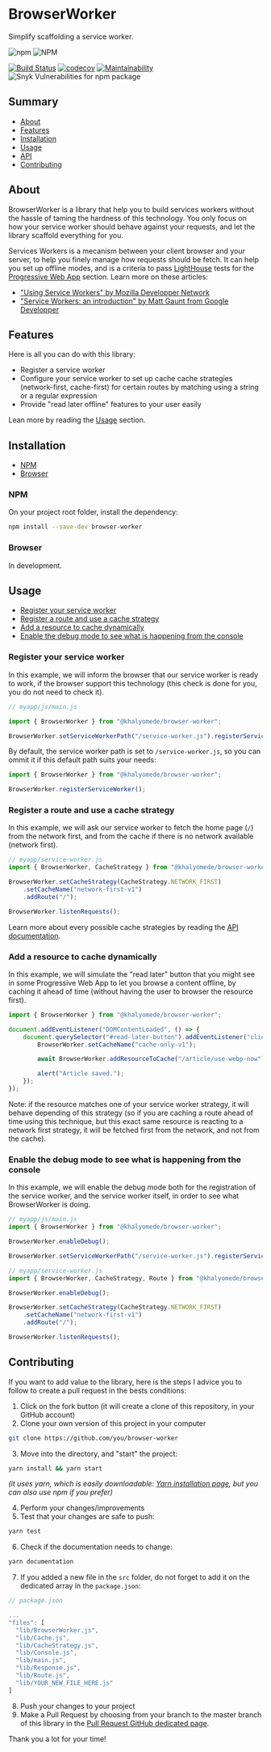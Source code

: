 # BrowserWorker

Simplify scaffolding a service worker.

![npm](https://img.shields.io/npm/v/@khalyomede/browser-worker.svg) ![NPM](https://img.shields.io/npm/l/@khalyomede/browser-worker.svg)

[![Build Status](https://travis-ci.com/khalyomede/browser-worker.svg?branch=master)](https://travis-ci.com/khalyomede/browser-worker) [![codecov](https://codecov.io/gh/khalyomede/browser-worker/branch/master/graph/badge.svg)](https://codecov.io/gh/khalyomede/browser-worker) [![Maintainability](https://api.codeclimate.com/v1/badges/2f06a7bdd6a1e5d549fa/maintainability)](https://codeclimate.com/github/khalyomede/browser-worker/maintainability) ![Snyk Vulnerabilities for npm package](https://img.shields.io/snyk/vulnerabilities/npm/@khalyomede/browser-worker.svg)

## Summary

- [About](#about)
- [Features](#features)
- [Installation](#installation)
- [Usage](#usage)
- [API](api.md)
- [Contributing](#contributing)

## About

BrowserWorker is a library that help you to build services workers without the hassle of taming the hardness of this technology. You only focus on how your service worker should behave against your requests, and let the library scaffold everything for you.

Services Workers is a mecanism between your client browser and your server, to help you finely manage how requests should be fetch. It can help you set up offline modes, and is a criteria to pass [LightHouse](https://developers.google.com/web/tools/lighthouse/) tests for the [Progressive Web App](https://developers.google.com/web/progressive-web-apps/) section. Learn more on these articles:

- ["Using Service Workers" by Mozilla Developper Network](https://developer.mozilla.org/en-US/docs/Web/API/Service_Worker_API/Using_Service_Workers)
- ["Service Workers: an introduction" by Matt Gaunt from Google Developper](https://developers.google.com/web/fundamentals/primers/service-workers/)

## Features

Here is all you can do with this library:

- Register a service worker
- Configure your service worker to set up cache cache strategies (network-first, cache-first) for certain routes by matching using a string or a regular expression
- Provide "read later offline" features to your user easily

Lean more by reading the [Usage](#usage) section.

## Installation

- [NPM](#with-npm)
- [Browser](#browser)

### NPM

On your project root folder, install the dependency:

```bash
npm install --save-dev browser-worker
```

### Browser

In development.

## Usage

- [Register your service worker](#register-your-service-worker)
- [Register a route and use a cache strategy](#register-a-route-and-use-a-cache-strategy)
- [Add a resource to cache dynamically](#add-a-resource-to-cache-dynamically)
- [Enable the debug mode to see what is happening from the console](#enable-the-debug-mode-to-see-what-is-happening-from-the-console)

### Register your service worker

In this example, we will inform the browser that our service worker is ready to work, if the browser support this technology (this check is done for you, you do not need to check it).

```javascript
// myapp/js/main.js

import { BrowserWorker } from "@khalyomede/browser-worker";

BrowserWorker.setServiceWorkerPath("/service-worker.js").registerServiceWorker();
```

By default, the service worker path is set to `/service-worker.js`, so you can ommit it if this default path suits your needs:

```javascript
import { BrowserWorker } from "@khalyomede/browser-worker";

BrowserWorker.registerServiceWorker();
```

### Register a route and use a cache strategy

In this example, we will ask our service worker to fetch the home page (`/`) from the network first, and from the cache if there is no network available (network first).

```javascript
// myapp/service-worker.js
import { BrowserWorker, CacheStrategy } from "@khalyomede/browser-worker";

BrowserWorker.setCacheStrategy(CacheStrategy.NETWORK_FIRST)
	.setCacheName("network-first-v1")
	.addRoute("/");

BrowserWorker.listenRequests();
```

Learn more about every possible cache strategies by reading the [API documentation](api.md).

### Add a resource to cache dynamically

In this example, we will simulate the "read later" button that you might see in some Progressive Web App to let you browse a content offline, by caching it ahead of time (without having the user to browser the resource first).

```javascript
import { BrowserWorker } from "@khalyomede/browser-worker";

document.addEventListener("DOMContentLoaded", () => {
	document.querySelector("#read-later-button").addEventListener("click", async () => {
		BrowserWorker.setCacheName("cache-only-v1");

		await BrowserWorker.addResourceToCache("/article/use-webp-now");

		alert("Article saved.");
	});
});
```

Note: if the resource matches one of your service worker strategy, it will behave depending of this strategy (so if you are caching a route ahead of time using this technique, but this exact same resource is reacting to a network first strategy, it will be fetched first from the network, and not from the cache).

### Enable the debug mode to see what is happening from the console

In this example, we will enable the debug mode both for the registration of the service worker, and the service worker itself, in order to see what BrowserWorker is doing.

```javascript
// myapp/js/main.js
import { BrowserWorker } from "@khalyomede/browser-worker";

BrowserWorker.enableDebug();

BrowserWorker.setServiceWorkerPath("/service-worker.js").registerServiceWorker();
```

```javascript
// myapp/service-worker.js
import { BrowserWorker, CacheStrategy, Route } from "@khalyomede/browser-worker";

BrowserWorker.enableDebug();

BrowserWorker.setCacheStrategy(CacheStrategy.NETWORK_FIRST)
	.setCacheName("network-first-v1")
	.addRoute("/");

BrowserWorker.listenRequests();
```

## Contributing

If you want to add value to the library, here is the steps I advice you to follow to create a pull request in the bests conditions:

1. Click on the fork button (it will create a clone of this repository, in your GitHub account)
2. Clone your own version of this project in your computer

```bash
git clone https://github.com/you/browser-worker
```

3. Move into the directory, and "start" the project:

```bash
yarn install && yarn start
```

_(it uses yarn, which is easily downloadable: [Yarn installation page](https://yarnpkg.com/en/docs/install), but you can also use npm if you prefer)_

4. Perform your changes/improvements
5. Test that your changes are safe to push:

```bash
yarn test
```

6. Check if the documentation needs to change:

```bash
yarn documentation
```

7. If you added a new file in the `src` folder, do not forget to add it on the dedicated array in the `package.json`:

```javascript
// package.json

...
"files": [
  "lib/BrowserWorker.js",
  "lib/Cache.js",
  "lib/CacheStrategy.js",
  "lib/Console.js",
  "lib/main.js",
  "lib/Response.js",
  "lib/Route.js",
  "lib/YOUR_NEW_FILE_HERE.js"
]
```

8. Push your changes to your project
9. Make a Pull Request by choosing from your branch to the master branch of this library in the [Pull Request GitHub dedicated page](https://github.com/khalyomede/browser-worker/compare).

Thank you a lot for your time!
